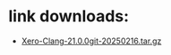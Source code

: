 # link downloads:
* <a href=https://github.com/XeroMz69/Clang/releases/download/Xero-Clang-21.0.0git-20250216/Xero-Clang-21.0.0git-20250216.tar.gz>Xero-Clang-21.0.0git-20250216.tar.gz</a>
